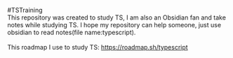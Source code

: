 #TSTraining <br>
 This repository was created to study TS, I am also an Obsidian fan and take notes while studying TS.
 I hope my repository can help someone, just use obsidian to read notes(file name:typescript).
<br>
<br>
 This roadmap I use to study TS: https://roadmap.sh/typescript
